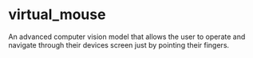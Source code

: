 # virtual_mouse
An advanced computer vision model that allows the user to operate and navigate through their devices screen just by pointing their fingers.
